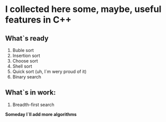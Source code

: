 I collected here some, maybe, useful features in C++
====================================================

What`s ready
------------
1. Buble sort
2. Insertion sort
3. Choose sort
4. Shell sort
5. Quick sort (uh, I`m wery proud of it)
6. Binary search

What`s in work:
---------------
1. Breadth-first search

**Someday I`ll add more algorithms**
